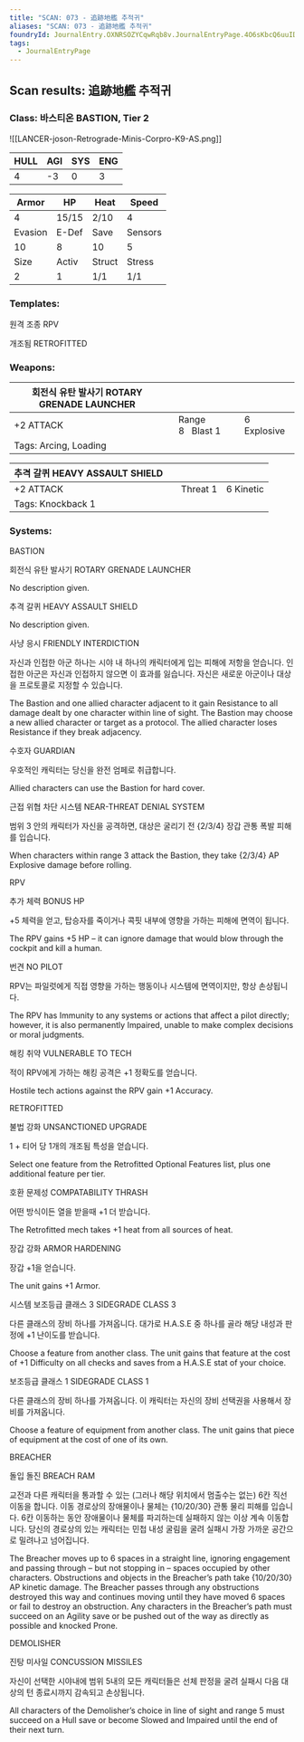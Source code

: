```yaml
---
title: "SCAN: 073 - 追跡地艦 추적귀"
aliases: "SCAN: 073 - 追跡地艦 추적귀"
foundryId: JournalEntry.OXNRSOZYCqwRqb8v.JournalEntryPage.4O6sKbcQ6uuIDBhh
tags:
  - JournalEntryPage
---
```

## Scan results: 追跡地艦 추적귀

### Class: 바스티온 BASTION, Tier 2

![[LANCER-joson-Retrograde-Minis-Corpro-K9-AS.png]]

| HULL | AGI | SYS | ENG |
| --- | --- | --- | --- |
| 4 | \-3 | 0 | 3 |

| Armor | HP | Heat | Speed |
| --- | --- | --- | --- |
| 4 | 15/15 | 2/10 | 4 |
| Evasion | E-Def | Save | Sensors |
| 10 | 8 | 10 | 5 |
| Size | Activ | Struct | Stress |
| 2 | 1 | 1/1 | 1/1 |

### Templates:

원격 조종 RPV

개조됨 RETROFITTED

### Weapons:

| 회전식 유탄 발사기 ROTARY GRENADE LAUNCHER |  |  |  |
| --- | --- | --- | --- |
| +2 ATTACK |  | Range 8   Blast 1 | 6 Explosive | LOADED |
| Tags: Arcing, Loading |  |  |  |  |  |

| 추격 갈퀴 HEAVY ASSAULT SHIELD |  |  |  |
| --- | --- | --- | --- |
| +2 ATTACK |  | Threat 1 | 6 Kinetic |  |
| Tags: Knockback 1 |  |  |  |  |  |

### Systems:

BASTION

회전식 유탄 발사기 ROTARY GRENADE LAUNCHER

No description given.

추격 갈퀴 HEAVY ASSAULT SHIELD

No description given.

사냥 응시 FRIENDLY INTERDICTION

자신과 인접한 아군 하나는 시야 내 하나의 캐릭터에게 입는 피해에 저항을 얻습니다. 인접한 아군은 자신과 인접하지 않으면 이 효과를 잃습니다. 자신은 새로운 아군이나 대상을 프로토콜로 지정할 수 있습니다.

The Bastion and one allied character adjacent to it gain Resistance to all damage dealt by one character within line of sight. The Bastion may choose a new allied character or target as a protocol. The allied character loses Resistance if they break adjacency.

수호자 GUARDIAN

우호적인 캐릭터는 당신을 완전 엄페로 취급합니다.

Allied characters can use the Bastion for hard cover.

근접 위협 차단 시스템 NEAR-THREAT DENIAL SYSTEM

범위 3 안의 캐릭터가 자신을 공격하면, 대상은 굴리기 전 {2/3/4} 장갑 관통 폭발 피해를 입습니다.

When characters within range 3 attack the Bastion, they take {2/3/4} AP Explosive damage before rolling.

RPV

추가 체력 BONUS HP

+5 체력을 얻고, 탑승자를 죽이거나 콕핏 내부에 영향을 가하는 피해에 면역이 됩니다.

The RPV gains +5 HP – it can ignore damage that would blow through the cockpit and kill a human.

번견 NO PILOT

RPV는 파일럿에게 직접 영향을 가하는 행동이나 시스템에 면역이지만, 항상 손상됩니다.

The RPV has Immunity to any systems or actions that affect a pilot directly; however, it is also permanently Impaired, unable to make complex decisions or moral judgments.

해킹 취약 VULNERABLE TO TECH

적이 RPV에게 가하는 해킹 공격은 +1 정확도를 얻습니다.

Hostile tech actions against the RPV gain +1 Accuracy.

RETROFITTED

불법 강화 UNSANCTIONED UPGRADE

1 + 티어 당 1개의 개조됨 특성을 얻습니다.

Select one feature from the Retrofitted Optional Features list, plus one additional feature per tier.

호환 문제성 COMPATABILITY THRASH

어떤 방식이든 열을 받을때 +1 더 받습니다.

The Retrofitted mech takes +1 heat from all sources of heat.

장갑 강화 ARMOR HARDENING

장갑 +1을 얻습니다.

The unit gains +1 Armor.

시스템 보조등급 클래스 3 SIDEGRADE CLASS 3

다른 클래스의 장비 하나를 가져옵니다. 대가로 H.A.S.E 중 하나를 골라 해당 내성과 판정에 +1 난이도를 받습니다.

Choose a feature from another class. The unit gains that feature at the cost of +1 Difficulty on all checks and saves from a H.A.S.E stat of your choice.

보조등급 클래스 1 SIDEGRADE CLASS 1

다른 클래스의 장비 하나를 가져옵니다. 이 캐릭터는 자신의 장비 선택권을 사용해서 장비를 가져옵니다.

Choose a feature of equipment from another class. The unit gains that piece of equipment at the cost of one of its own.

BREACHER

돌입 돌진 BREACH RAM

교전과 다른 캐릭터을 통과할 수 있는 (그러나 해당 위치에서 멈출수는 없는) 6칸 직선 이동을 합니다. 이동 경로상의 장애물이나 물체는 {10/20/30} 관통 물리 피해를 입습니다. 6칸 이동하는 동안 장애물이나 물체를 파괴하는데 실패하지 않는 이상 계속 이동합니다. 당신의 경로상의 있는 캐릭터는 민첩 내성 굴림을 굴려 실패시 가장 가까운 공간으로 밀려나고 넘어집니다.

The Breacher moves up to 6 spaces in a straight line, ignoring engagement and passing through – but not stopping in – spaces occupied by other characters. Obstructions and objects in the Breacher’s path take {10/20/30} AP kinetic damage. The Breacher passes through any obstructions destroyed this way and continues moving until they have moved 6 spaces or fail to destroy an obstruction. Any characters in the Breacher’s path must succeed on an Agility save or be pushed out of the way as directly as possible and knocked Prone.

DEMOLISHER

진탕 미사일 CONCUSSION MISSILES

자신이 선택한 시야내에 범위 5내의 모든 캐릭터들은 선체 판정을 굴려 실패시 다음 대상의 턴 종료시까지 감속되고 손상됩니다.

All characters of the Demolisher’s choice in line of sight and range 5 must succeed on a Hull save or become Slowed and Impaired until the end of their next turn.